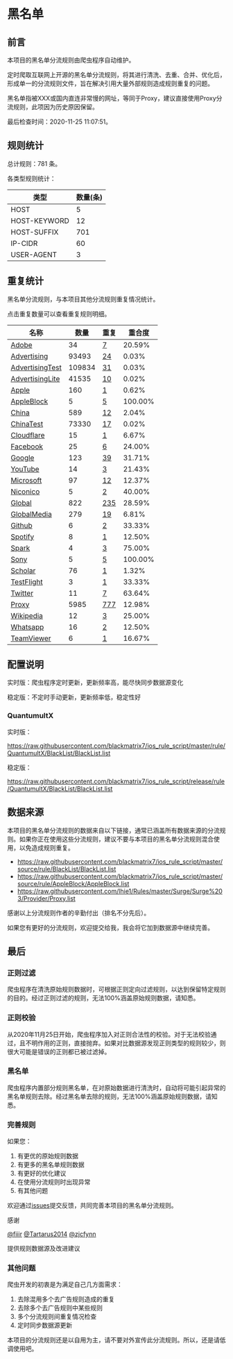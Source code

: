 # 黑名单

## 前言

本项目的黑名单分流规则由爬虫程序自动维护。

定时爬取互联网上开源的黑名单分流规则，将其进行清洗、去重、合并、优化后，形成单一的分流规则文件，旨在解决引用大量外部规则造成规则重复的问题。

黑名单指被XXX或国内直连非常慢的网址，等同于Proxy，建议直接使用Proxy分流规则，此项因为历史原因保留。



最后检查时间：2020-11-25 11:07:51。

## 规则统计

总计规则：781 条。

各类型规则统计：

| 类型 | 数量(条) |
| ---- | ---- |
| HOST | 5 |
| HOST-KEYWORD | 12 |
| HOST-SUFFIX | 701 |
| IP-CIDR | 60 |
| USER-AGENT | 3 |
## 重复统计

黑名单分流规则，与本项目其他分流规则重复情况统计。

点击重复数量可以查看重复规则明细。

| 名称 | 数量 | 重复 | 重合度 |
| ---- | ---- | ---- | ------ |
|  [Adobe](https://github.com/blackmatrix7/ios_rule_script/tree/master/rule/QuantumultX/Adobe)    | 34   | [7](https://github.com/blackmatrix7/ios_rule_script/tree/master/rule/QuantumultX/BlackList/Repeat/Adobe.list)   |   20.59%  |
|  [Advertising](https://github.com/blackmatrix7/ios_rule_script/tree/master/rule/QuantumultX/Advertising)    | 93493   | [24](https://github.com/blackmatrix7/ios_rule_script/tree/master/rule/QuantumultX/BlackList/Repeat/Advertising.list)   |   0.03%  |
|  [AdvertisingTest](https://github.com/blackmatrix7/ios_rule_script/tree/master/rule/QuantumultX/AdvertisingTest)    | 109834   | [31](https://github.com/blackmatrix7/ios_rule_script/tree/master/rule/QuantumultX/BlackList/Repeat/AdvertisingTest.list)   |   0.03%  |
|  [AdvertisingLite](https://github.com/blackmatrix7/ios_rule_script/tree/master/rule/QuantumultX/AdvertisingLite)    | 41535   | [10](https://github.com/blackmatrix7/ios_rule_script/tree/master/rule/QuantumultX/BlackList/Repeat/AdvertisingLite.list)   |   0.02%  |
|  [Apple](https://github.com/blackmatrix7/ios_rule_script/tree/master/rule/QuantumultX/Apple)    | 160   | [1](https://github.com/blackmatrix7/ios_rule_script/tree/master/rule/QuantumultX/BlackList/Repeat/Apple.list)   |   0.62%  |
|  [AppleBlock](https://github.com/blackmatrix7/ios_rule_script/tree/master/rule/QuantumultX/AppleBlock)    | 5   | [5](https://github.com/blackmatrix7/ios_rule_script/tree/master/rule/QuantumultX/BlackList/Repeat/AppleBlock.list)   |   100.00%  |
|  [China](https://github.com/blackmatrix7/ios_rule_script/tree/master/rule/QuantumultX/China)    | 589   | [12](https://github.com/blackmatrix7/ios_rule_script/tree/master/rule/QuantumultX/BlackList/Repeat/China.list)   |   2.04%  |
|  [ChinaTest](https://github.com/blackmatrix7/ios_rule_script/tree/master/rule/QuantumultX/ChinaTest)    | 73330   | [17](https://github.com/blackmatrix7/ios_rule_script/tree/master/rule/QuantumultX/BlackList/Repeat/ChinaTest.list)   |   0.02%  |
|  [Cloudflare](https://github.com/blackmatrix7/ios_rule_script/tree/master/rule/QuantumultX/Cloudflare)    | 15   | [1](https://github.com/blackmatrix7/ios_rule_script/tree/master/rule/QuantumultX/BlackList/Repeat/Cloudflare.list)   |   6.67%  |
|  [Facebook](https://github.com/blackmatrix7/ios_rule_script/tree/master/rule/QuantumultX/Facebook)    | 25   | [6](https://github.com/blackmatrix7/ios_rule_script/tree/master/rule/QuantumultX/BlackList/Repeat/Facebook.list)   |   24.00%  |
|  [Google](https://github.com/blackmatrix7/ios_rule_script/tree/master/rule/QuantumultX/Google)    | 123   | [39](https://github.com/blackmatrix7/ios_rule_script/tree/master/rule/QuantumultX/BlackList/Repeat/Google.list)   |   31.71%  |
|  [YouTube](https://github.com/blackmatrix7/ios_rule_script/tree/master/rule/QuantumultX/YouTube)    | 14   | [3](https://github.com/blackmatrix7/ios_rule_script/tree/master/rule/QuantumultX/BlackList/Repeat/YouTube.list)   |   21.43%  |
|  [Microsoft](https://github.com/blackmatrix7/ios_rule_script/tree/master/rule/QuantumultX/Microsoft)    | 97   | [12](https://github.com/blackmatrix7/ios_rule_script/tree/master/rule/QuantumultX/BlackList/Repeat/Microsoft.list)   |   12.37%  |
|  [Niconico](https://github.com/blackmatrix7/ios_rule_script/tree/master/rule/QuantumultX/Niconico)    | 5   | [2](https://github.com/blackmatrix7/ios_rule_script/tree/master/rule/QuantumultX/BlackList/Repeat/Niconico.list)   |   40.00%  |
|  [Global](https://github.com/blackmatrix7/ios_rule_script/tree/master/rule/QuantumultX/Global)    | 822   | [235](https://github.com/blackmatrix7/ios_rule_script/tree/master/rule/QuantumultX/BlackList/Repeat/Global.list)   |   28.59%  |
|  [GlobalMedia](https://github.com/blackmatrix7/ios_rule_script/tree/master/rule/QuantumultX/GlobalMedia)    | 279   | [19](https://github.com/blackmatrix7/ios_rule_script/tree/master/rule/QuantumultX/BlackList/Repeat/GlobalMedia.list)   |   6.81%  |
|  [Github](https://github.com/blackmatrix7/ios_rule_script/tree/master/rule/QuantumultX/Github)    | 6   | [2](https://github.com/blackmatrix7/ios_rule_script/tree/master/rule/QuantumultX/BlackList/Repeat/Github.list)   |   33.33%  |
|  [Spotify](https://github.com/blackmatrix7/ios_rule_script/tree/master/rule/QuantumultX/Spotify)    | 8   | [1](https://github.com/blackmatrix7/ios_rule_script/tree/master/rule/QuantumultX/BlackList/Repeat/Spotify.list)   |   12.50%  |
|  [Spark](https://github.com/blackmatrix7/ios_rule_script/tree/master/rule/QuantumultX/Spark)    | 4   | [3](https://github.com/blackmatrix7/ios_rule_script/tree/master/rule/QuantumultX/BlackList/Repeat/Spark.list)   |   75.00%  |
|  [Sony](https://github.com/blackmatrix7/ios_rule_script/tree/master/rule/QuantumultX/Sony)    | 5   | [5](https://github.com/blackmatrix7/ios_rule_script/tree/master/rule/QuantumultX/BlackList/Repeat/Sony.list)   |   100.00%  |
|  [Scholar](https://github.com/blackmatrix7/ios_rule_script/tree/master/rule/QuantumultX/Scholar)    | 76   | [1](https://github.com/blackmatrix7/ios_rule_script/tree/master/rule/QuantumultX/BlackList/Repeat/Scholar.list)   |   1.32%  |
|  [TestFlight](https://github.com/blackmatrix7/ios_rule_script/tree/master/rule/QuantumultX/TestFlight)    | 3   | [1](https://github.com/blackmatrix7/ios_rule_script/tree/master/rule/QuantumultX/BlackList/Repeat/TestFlight.list)   |   33.33%  |
|  [Twitter](https://github.com/blackmatrix7/ios_rule_script/tree/master/rule/QuantumultX/Twitter)    | 11   | [7](https://github.com/blackmatrix7/ios_rule_script/tree/master/rule/QuantumultX/BlackList/Repeat/Twitter.list)   |   63.64%  |
|  [Proxy](https://github.com/blackmatrix7/ios_rule_script/tree/master/rule/QuantumultX/Proxy)    | 5985   | [777](https://github.com/blackmatrix7/ios_rule_script/tree/master/rule/QuantumultX/BlackList/Repeat/Proxy.list)   |   12.98%  |
|  [Wikipedia](https://github.com/blackmatrix7/ios_rule_script/tree/master/rule/QuantumultX/Wikipedia)    | 12   | [3](https://github.com/blackmatrix7/ios_rule_script/tree/master/rule/QuantumultX/BlackList/Repeat/Wikipedia.list)   |   25.00%  |
|  [Whatsapp](https://github.com/blackmatrix7/ios_rule_script/tree/master/rule/QuantumultX/Whatsapp)    | 16   | [2](https://github.com/blackmatrix7/ios_rule_script/tree/master/rule/QuantumultX/BlackList/Repeat/Whatsapp.list)   |   12.50%  |
|  [TeamViewer](https://github.com/blackmatrix7/ios_rule_script/tree/master/rule/QuantumultX/TeamViewer)    | 6   | [1](https://github.com/blackmatrix7/ios_rule_script/tree/master/rule/QuantumultX/BlackList/Repeat/TeamViewer.list)   |   16.67%  |
## 配置说明

实时版：爬虫程序定时更新，更新频率高，能尽快同步数据源变化

稳定版：不定时手动更新，更新频率低，稳定性好

### QuantumultX 
实时版：

https://raw.githubusercontent.com/blackmatrix7/ios_rule_script/master/rule/QuantumultX/BlackList/BlackList.list

稳定版：

https://raw.githubusercontent.com/blackmatrix7/ios_rule_script/release/rule/QuantumultX/BlackList/BlackList.list

## 数据来源

本项目的黑名单分流规则的数据来自以下链接，通常已涵盖所有数据来源的分流规则。如果你正在使用这些分流规则，建议不要与本项目的黑名单分流规则混合使用，以免造成规则重复。

- https://raw.githubusercontent.com/blackmatrix7/ios_rule_script/master/source/rule/BlackList/BlackList.list
- https://raw.githubusercontent.com/blackmatrix7/ios_rule_script/master/source/rule/AppleBlock/AppleBlock.list
- https://raw.githubusercontent.com/lhie1/Rules/master/Surge/Surge%203/Provider/Proxy.list


感谢以上分流规则作者的辛勤付出（排名不分先后）。

如果您有更好的分流规则，欢迎提交给我，我会将它加到数据源中继续完善。

## 最后

### 正则过滤

爬虫程序在清洗原始规则数据时，可根据正则定向过滤规则，以达到保留特定规则的目的。经过正则过滤的规则，无法100%涵盖原始规则数据，请知悉。

### 正则校验

从2020年11月25日开始，爬虫程序加入对正则合法性的校验。对于无法校验通过，且不明作用的正则，直接抛弃。如果对比数据源发现正则类型的规则较少，则很大可能是错误的正则都已被过滤掉。

### 黑名单

爬虫程序内置部分规则黑名单，在对原始数据进行清洗时，自动将可能引起异常的黑名单规则去除。经过黑名单去除的规则，无法100%涵盖原始规则数据，请知悉。

### 完善规则

如果您：

1. 有更优的原始规则数据
2. 有更多的黑名单规则数据
3. 有更好的优化建议
4. 在使用分流规则时出现异常
5. 有其他问题

欢迎通过[issues](https://github.com/blackmatrix7/ios_rule_script/issues/new)提交反馈，共同完善本项目的黑名单分流规则。

感谢

[@fiiir](https://github.com/fiiir) [@Tartarus2014](https://github.com/Tartarus2014) [@zjcfynn](https://github.com/zjcfynn) 

提供规则数据源及改进建议

### 其他问题

爬虫开发的初衷是为满足自己几方面需求：

1. 去除混用多个去广告规则造成的重复
2. 去除多个去广告规则中某些规则
3. 多个分流规则间重复情况检查
4. 定时同步数据源更新

本项目的分流规则还是以自用为主，请不要对外宣传此分流规则。所以，还是请低调使用吧。
